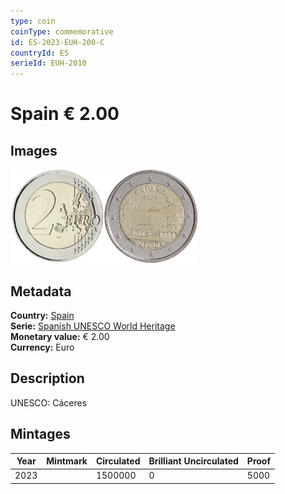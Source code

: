```yaml
---
type: coin
coinType: commemorative
id: ES-2023-EUH-200-C
countryId: ES
serieId: EUH-2010
---
```


# Spain € 2.00

## Images

<img src="../../Images/common-2007-200.webp" height="150" alt="Front image"><img src="Images/ES-2023-200.webp" height="150" alt="Back image">

## Metadata

**Country:** [Spain](../../Countries/Spain/index.md)\
**Serie:** [Spanish UNESCO World Heritage](index.md)\
**Monetary value:** € 2.00\
**Currency:** Euro

## Description
UNESCO: Cáceres

## Mintages

| Year | Mintmark | Circulated | Brilliant Uncirculated | Proof |
| ---- | -------- | ---------- | ---------------------- | ----- |
| 2023 |          | 1500000    | 0                      | 5000  |
